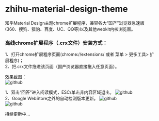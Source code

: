 # zhihu-material-design-theme
知乎Material Design主题chrome扩展程序，兼容各大“国产”浏览器急速版(360、搜狗、猎豹、百度、UC、QQ等)以及其他webkit内核浏览器。

### 离线chrome扩展程序（.crx文件）安装方式：<br />
1、打开chrome扩展程序页面(chrome://extensions/ 或者 菜单 > 更多工具> 扩展程序)；<br />
2、把.crx文件拖进该页面（国产浏览器直接拖入任意页面）。<br />

效果截图： <br />
![github](https://raw.githubusercontent.com/unclehking/imgLab/master/img/zh001.png "github")  <br />

1、双击“回答”进入阅读模式，ESC/单击非内容区域退出。
![github](https://raw.githubusercontent.com/unclehking/imgLab/master/img/zh002.png "github")  <br />
2、Google WebStore之外的自动检测版本更新。
![github](https://raw.githubusercontent.com/unclehking/imgLab/master/img/zh003.png "github")  <br />
![github](https://raw.githubusercontent.com/unclehking/imgLab/master/img/zh004.png "github")  <br />

持续更新中...
